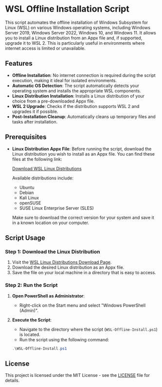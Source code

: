 # WSL Offline Installation Script

This script automates the offline installation of Windows Subsystem for Linux (WSL) on various Windows operating systems, including Windows Server 2019, Windows Server 2022, Windows 10, and Windows 11. It allows you to install a Linux distribution from an Appx file and, if supported, upgrade it to WSL 2. This is particularly useful in environments where internet access is limited or unavailable.

## Features

- **Offline Installation**: No internet connection is required during the script execution, making it ideal for isolated environments.
- **Automatic OS Detection**: The script automatically detects your operating system and installs the appropriate WSL components.
- **Linux Distribution Installation**: Installs a Linux distribution of your choice from a pre-downloaded Appx file.
- **WSL 2 Upgrade**: Checks if the distribution supports WSL 2 and upgrades it if possible.
- **Post-Installation Cleanup**: Automatically cleans up temporary files and tasks after installation.

## Prerequisites

- **Linux Distribution Appx File**: Before running the script, download the Linux distribution you wish to install as an Appx file. You can find these files at the following link:

  [Download WSL Linux Distributions]([https://aka.ms/wslstorepage](https://learn.microsoft.com/en-us/windows/wsl/install-manual#downloading-distributions))

  Available distributions include:
  - Ubuntu
  - Debian
  - Kali Linux
  - openSUSE
  - SUSE Linux Enterprise Server (SLES)
  
  Make sure to download the correct version for your system and save it in a known location on your computer.

## Script Usage

### Step 1: Download the Linux Distribution

1. Visit the [WSL Linux Distributions Download Page]([https://aka.ms/wslstorepage](https://learn.microsoft.com/en-us/windows/wsl/install-manual#downloading-distributions)).
2. Download the desired Linux distribution as an Appx file.
3. Save the file on your local machine in a directory that is easy to access.

### Step 2: Run the Script

1. **Open PowerShell as Administrator**:
   - Right-click on the Start menu and select "Windows PowerShell (Admin)".
   
2. **Execute the Script**:
   - Navigate to the directory where the script (`WSL-Offline-Install.ps1`) is located.
   - Run the script using the following command:
   ```powershell
   .\WSL-Offline-Install.ps1
   
## License

This project is licensed under the MIT License - see the [LICENSE](LICENSE) file for details.   
